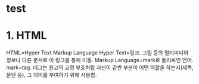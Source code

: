 # test
# 1. HTML
HTML=Hyper Text Markup Language
Hyper Text=링크. 그림 등의 멀티미디어 정보나 다른 문서로 이 링크를 통해 이동.
Markup Language=mark로 둘러싸인 언어. mark=tag. 태그는 원고의 교정 부호처럼 자신이 감싼 부분이 어떤 역할을 하는지(제목, 문단 등), 그 의미를 부여하기 위해 사용함.
